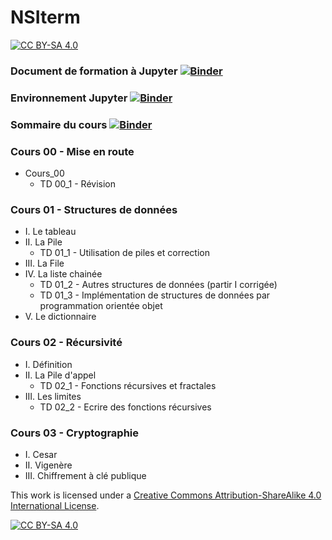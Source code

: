 # NSIterm
[![CC BY-SA 4.0][cc-by-sa-shield]][cc-by-sa]




### Document de formation à Jupyter [![Binder](https://mybinder.org/badge_logo.svg)](https://mybinder.org/v2/gh/srenouf/NSIterm/master?filepath=presentation.ipynb)

### Environnement Jupyter [![Binder](https://mybinder.org/badge_logo.svg)](https://mybinder.org/v2/gh/srenouf/NSIterm/master?urlpath=apps/environnement.ipynb)


### Sommaire du cours [![Binder](https://mybinder.org/badge_logo.svg)](https://mybinder.org/v2/gh/srenouf/NSIterm/master?urlpath=apps/sommaire.ipynb)


### Cours 00 - Mise en route
* Cours_00
     * TD 00_1 - Révision

### Cours 01 - Structures de données
* I. Le tableau
* II. La Pile 
    * TD 01_1 - Utilisation de piles et correction
* III. La File 
* IV. La liste chainée 
    * TD 01_2 - Autres structures de données (partir I corrigée) 
    * TD 01_3 - Implémentation de structures de données par programmation orientée objet 
* V. Le dictionnaire 

### Cours 02 - Récursivité
* I. Définition 
* II. La Pile d'appel 
    * TD 02_1 - Fonctions récursives et fractales 
* III. Les limites 
    * TD 02_2 - Ecrire des fonctions récursives 

### Cours 03 - Cryptographie
* I. Cesar 
* II. Vigenère 
* III. Chiffrement à clé publique 



This work is licensed under a
[Creative Commons Attribution-ShareAlike 4.0 International License][cc-by-sa].

[![CC BY-SA 4.0][cc-by-sa-image]][cc-by-sa]

[cc-by-sa]: http://creativecommons.org/licenses/by-sa/4.0/
[cc-by-sa-image]: https://licensebuttons.net/l/by-sa/4.0/88x31.png
[cc-by-sa-shield]: https://img.shields.io/badge/License-CC%20BY--SA%204.0-lightgrey.svg
